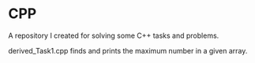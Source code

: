 # CPP
A repository I created for solving some C++ tasks and problems.

derived_Task1.cpp finds and prints the maximum number in a given array.
